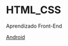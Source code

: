 # HTML_CSS
 Aprendizado Front-End

<a href="https://ricky-saldanha.github.io/HTML_CSS/Exercicios/Desafio/index.html">Android</a>